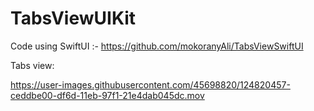 # TabsViewUIKit

Code using SwiftUI :- https://github.com/mokoranyAli/TabsViewSwiftUI

Tabs view:

https://user-images.githubusercontent.com/45698820/124820457-ceddbe00-df6d-11eb-97f1-21e4dab045dc.mov

